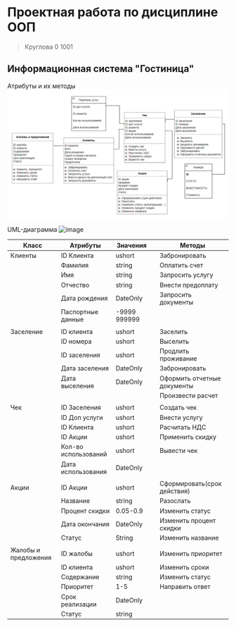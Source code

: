 # Проектная работа по дисциплине ООП
> Круглова 0 1001

## Информационная система "Гостиница"

Атрибуты и их методы
 ![Er-модель](/11.png) 
 
 UML-диаграмма
 ![image](https://user-images.githubusercontent.com/102413548/168423953-54a09432-e969-4033-b6ce-9897f6709384.png)


| Класс | Атрибуты | Значения | | Методы |
|-------|----------|----------|-|--------|
| Клиенты | ID Клиента| ushort ||Забронировать|
| | Фамилия |string||Оплатить счет|
| | Имя |string||Запросить услугу|
| | Отчество |string||Внести предоплату|
| | Дата рождения |DateOnly||Запросить документы|
| | Паспортные данные |-9999 999999|||
||
|Заселение| ID клиента |ushort ||Заселить|
| | ID номера | ushort ||Выселить|
| | ID заселения | ushort ||Продлить проживание|
| | Дата заселения |DateOnly||Забронировать|
| | Дата выселения |DateOnly||Оформить отчетные документы|
|||||Произвести расчет|
||
| Чек | ID Заселения| ushort ||Создать чек|
| | ID Доп услуги | ushort ||Внести услугу|
| | ID Клиента | ushort ||Расчитать НДС|
| | ID Акции| ushort ||Применить скидку|
| | Кол-во использований| ushort ||Вывести чек|
| | Дата использования |DateOnly|||
||
| Акции | ID Акции | ushort ||Сформировать(срок действия)|
| | Название |string||Разослать|
| | Процент скидки |0.05-0.9||Изменить статус|
| |Дата окончания|DateOnly||Изменить процент скидки|
| |Статус|String||Изменить название|
||
|Жалобы и предложения| ID жалобы | ushort ||Изменить приоритет|
|| ID клиента | ushort ||Изменить сроки|
|| Содержание |string||Изменить статус|
|| Приоритет |1-5||Направить ответ|
|| Срок реализации|DateOnly|||
|| Статус |string|||
